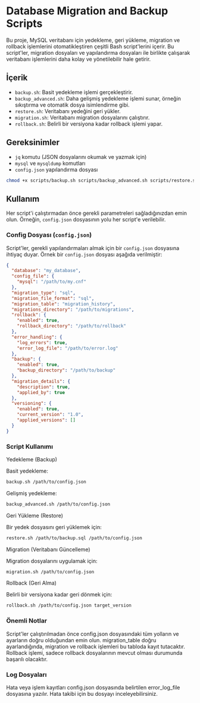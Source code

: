 # Database Migration and Backup Scripts

Bu proje, MySQL veritabanı için yedekleme, geri yükleme, migration ve rollback işlemlerini otomatikleştiren çeşitli Bash script'lerini içerir. Bu script'ler, migration dosyaları ve yapılandırma dosyaları ile birlikte çalışarak veritabanı işlemlerini daha kolay ve yönetilebilir hale getirir.

## İçerik

- `backup.sh`: Basit yedekleme işlemi gerçekleştirir.
- `backup_advanced.sh`: Daha gelişmiş yedekleme işlemi sunar, örneğin sıkıştırma ve otomatik dosya isimlendirme gibi.
- `restore.sh`: Veritabanı yedeğini geri yükler.
- `migration.sh`: Veritabanı migration dosyalarını çalıştırır.
- `rollback.sh`: Belirli bir versiyona kadar rollback işlemi yapar.

## Gereksinimler

- `jq` komutu (JSON dosyalarını okumak ve yazmak için)
- `mysql` ve `mysqldump` komutları
- `config.json` yapılandırma dosyası

```bash
chmod +x scripts/backup.sh scripts/backup_advanced.sh scripts/restore.sh scripts/migration.sh scripts/rollback.sh
```

## Kullanım

Her script'i çalıştırmadan önce gerekli parametreleri sağladığınızdan emin olun. Örneğin, `config.json` dosyasının yolu her script'e verilebilir.

### Config Dosyası (`config.json`)

Script'ler, gerekli yapılandırmaları almak için bir `config.json` dosyasına ihtiyaç duyar. Örnek bir `config.json` dosyası aşağıda verilmiştir:

```json
{
  "database": "my_database",
  "config_file": {
    "mysql": "/path/to/my.cnf"
  },
  "migration_type": "sql",
  "migration_file_format": "sql",
  "migration_table": "migration_history",
  "migrations_directory": "/path/to/migrations",
  "rollback": {
    "enabled": true,
    "rollback_directory": "/path/to/rollback"
  },
  "error_handling": {
    "log_errors": true,
    "error_log_file": "/path/to/error.log"
  },
  "backup": {
    "enabled": true,
    "backup_directory": "/path/to/backup"
  },
  "migration_details": {
    "description": true,
    "applied_by": true
  },
  "versioning": {
    "enabled": true,
    "current_version": "1.0",
    "applied_versions": []
  }
}
```

### Script Kullanımı

Yedekleme (Backup)

Basit yedekleme:

```bash
backup.sh /path/to/config.json
```

Gelişmiş yedekleme:

```bash
backup_advanced.sh /path/to/config.json
```

Geri Yükleme (Restore)

Bir yedek dosyasını geri yüklemek için:

```bash
restore.sh /path/to/backup.sql /path/to/config.json
```

Migration (Veritabanı Güncelleme)

Migration dosyalarını uygulamak için:

```bash
migration.sh /path/to/config.json
```

Rollback (Geri Alma)

Belirli bir versiyona kadar geri dönmek için:

```bash
rollback.sh /path/to/config.json target_version
```

### Önemli Notlar

Script'ler çalıştırılmadan önce config.json dosyasındaki tüm yolların ve ayarların doğru olduğundan emin olun.
migration_table doğru ayarlandığında, migration ve rollback işlemleri bu tabloda kayıt tutacaktır.
Rollback işlemi, sadece rollback dosyalarının mevcut olması durumunda başarılı olacaktır.

### Log Dosyaları

Hata veya işlem kayıtları config.json dosyasında belirtilen error_log_file dosyasına yazılır. Hata takibi için bu dosyayı inceleyebilirsiniz.